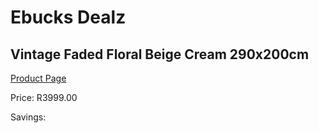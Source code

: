 
# Ebucks Dealz
## Vintage Faded Floral Beige Cream 290x200cm
[Product Page](https://www.ebucks.com/web/shop/productSelected.do?prodId=1210522061&catId=1209942745)

Price: R3999.00

Savings: 


	
